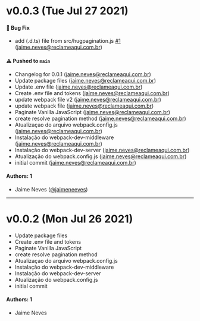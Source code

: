 # v0.0.3 (Tue Jul 27 2021)

#### 🐛 Bug Fix

- add (.d.ts) file from src/hugpagination.js [#1](https://github.com/jaimeneeves/hug-pagination/pull/1) (jaime.neves@reclameaqui.com.br)

#### ⚠️ Pushed to `main`

- Changelog for 0.0.1 (jaime.neves@reclameaqui.com.br)
- Update package files (jaime.neves@reclameaqui.com.br)
- Update .env file (jaime.neves@reclameaqui.com.br)
- Create .env file and tokens (jaime.neves@reclameaqui.com.br)
- update webpack file v2 (jaime.neves@reclameaqui.com.br)
- update webpack file (jaime.neves@reclameaqui.com.br)
- Paginate Vanilla JavaScript (jaime.neves@reclameaqui.com.br)
- create resolve pagination method (jaime.neves@reclameaqui.com.br)
- Atualizaçao do arquivo webpack.config.js (jaime.neves@reclameaqui.com.br)
- Instalação do webpack-dev-middleware (jaime.neves@reclameaqui.com.br)
- Instalação do webpack-dev-server (jaime.neves@reclameaqui.com.br)
- Atualização do webpack.config.js (jaime.neves@reclameaqui.com.br)
- initial commit (jaime.neves@reclameaqui.com.br)

#### Authors: 1

- Jaime Neves ([@jaimeneeves](https://github.com/jaimeneeves))

---

# v0.0.2 (Mon Jul 26 2021)

- Update package files
- Create .env file and tokens
- Paginate Vanilla JavaScript
- create resolve pagination method
- Atualizaçao do arquivo webpack.config.js
- Instalação do webpack-dev-middleware
- Instalação do webpack-dev-server
- Atualização do webpack.config.js
- initial commit

#### Authors: 1

- Jaime Neves
